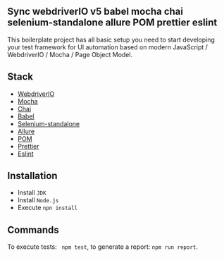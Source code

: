 ## Sync webdriverIO v5 babel mocha chai selenium-standalone allure POM prettier eslint
This boilerplate project has all basic setup you need to start developing your test framework for UI automation based on modern JavaScript / WebdriverIO / Mocha / Page Object Model.

## Stack
* [WebdriverIO](https://webdriver.io)
* [Mocha](https://mochajs.org)
* [Chai](https://www.chaijs.com)
* [Babel](https://babeljs.io)
* [Selenium-standalone](https://www.npmjs.com/package/selenium-standalone)
* [Allure](http://allure.qatools.ru)
* [POM](https://www.seleniumhq.org/docs/06_test_design_considerations.jsp#page-object-design-pattern)
* [Prettier](https://prettier.io)
* [Eslint](https://eslint.org)

## Installation
* Install `JDK`
* Install `Node.js`
* Execute `npn install`

## Commands
To execute tests: ` npm test`, to generate a report: `npm run report`.
